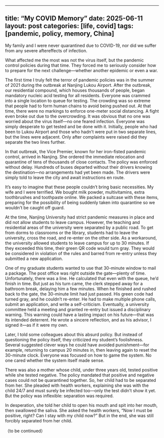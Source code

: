 
---
title: “My COVID Memory”
date: 2025-06-11
layout: post
categories: [life, covid]
tags: [pandemic, policy, memory, China]
---
My family and I were never quarantined due to COVID-19, nor did we suffer from any severe aftereffects of infection.

What affected me the most was not the virus itself, but the pandemic control policies during that time. They forced me to seriously consider how to prepare for the next challenge—whether another epidemic or even a war.

The first time I truly felt the terror of pandemic policies was in the summer of 2021 during the outbreak at Nanjing Lukou Airport. After the outbreak, our residential compound, which houses thousands of people, began mandatory nucleic acid testing for all residents. Everyone was crammed into a single location to queue for testing. The crowding was so extreme that people had to form human chains to avoid being pushed out. At that time, there were no markings to enforce one-meter social distancing. A fight even broke out due to the overcrowding. It was obvious that no one was worried about the virus itself—no one feared infection. Everyone was simply desperate to get tested and be done with it. Initially, people who had been to Lukou Airport and those who hadn’t were put in two separate lines, but the lines were adjacent. Only after complaints were raised did they separate the two lines further.

In that outbreak, the Vice Premier, known for her iron-fisted pandemic control, arrived in Nanjing. She ordered the immediate relocation and quarantine of tens of thousands of close contacts. The policy was enforced without delay. Hundreds of buses departed without their drivers knowing the destination—no arrangements had yet been made. The drivers were simply told to leave the city and await instructions en route.

It’s easy to imagine that these people couldn’t bring basic necessities. My wife and I were terrified. We bought milk powder, multivitamins, extra toothbrushes and toothpaste online. We packed a suitcase with these items, preparing for the possibility of being suddenly taken into quarantine so we wouldn’t be caught off guard.

At the time, Nanjing University had strict pandemic measures in place and did not allow students to leave campus. However, the teaching and residential areas of the university were separated by a public road. To get from dorms to classrooms or the library, students had to leave the university, cross the road, and re-enter on the other side. As a workaround, the university allowed students to leave campus for up to 30 minutes. If they exceeded this time, their green QR code would turn gray. They would be considered in violation of the rules and barred from re-entry unless they submitted a new application.

One of my graduate students wanted to use that 30-minute window to mail a package. The post office was right outside the gate—plenty of time. Unfortunately, there was a line. He calculated that even with the queue, he’d finish in time. But just as his turn came, the clerk stepped away for a bathroom break, delaying him a few minutes. When he finished and rushed back to the gate, the 30-minute limit had just passed. His green code had turned gray, and he couldn’t re-enter. He had to make multiple phone calls, submit an application, and write a self-criticism. Eventually, a university committee held a meeting and granted re-entry but issued a disciplinary warning. This warning could have a lasting impact on his future—that was its intended deterrent. He wrote a sincere reflection, and as his advisor, I signed it—as if it were my own.

Later, I told some colleagues about this absurd policy. But instead of questioning the policy itself, they criticized my student’s foolishness. Several suggested clever ways he could have avoided punishment—for example, returning to campus 20 minutes in, then leaving again to reset the 30-minute clock. Everyone was focused on how to game the system. No one cared whether the system itself made sense.

There was also a mother whose child, under three years old, tested positive while she tested negative. The policy mandated that positive and negative cases could not be quarantined together. So, her child had to be separated from her. She pleaded with health workers, explaining she was with the child 24/7 and must surely be infected too—only the test didn’t show it yet. But the policy was inflexible: separation was required.

In desperation, she told her child to open his mouth and spit into her mouth, then swallowed the saliva. She asked the health workers, “Now I must be positive, right? Can I stay with my child now?” But in the end, she was still forcibly separated from her child.

（to be continued）
